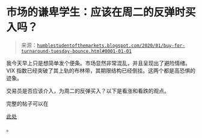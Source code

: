 <!--yml

类别：未分类

日期：2024-05-18 02:21:50

-->

# 市场的谦卑学生：应该在周二的反弹时买入吗？

> 来源：[`humblestudentofthemarkets.blogspot.com/2020/01/buy-for-turnaround-tuesday-bounce.html#0001-01-01`](https://humblestudentofthemarkets.blogspot.com/2020/01/buy-for-turnaround-tuesday-bounce.html#0001-01-01)

我今天早上只是想简单发个便条。市场显然非常混乱，并且呈现出了避险情绪。VIX 指数已经突破了其上轨的布林带，其期限结构已经倒挂。这两个都是高恐惧的迹象。

交易员是否应该介入，为周二的反弹买入？以下是看涨和看跌的观点。

完整的帖子可以在

[此处](https://humblestudentofthemarkets.com/2020/01/27/buy-for-the-turnaround-tuesday-bounce/)

。

